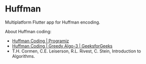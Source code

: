 # Huffman

Multiplatform Flutter app for Huffman encoding.

About Huffman coding:
- [Huffman Coding | Programiz](https://www.programiz.com/dsa/huffman-coding)
- [Huffman Coding | Greedy Algo-3 | GeeksforGeeks](https://www.geeksforgeeks.org/huffman-coding-greedy-algo-3/)
- T.H. Cormen, C.E. Leiserson, R.L. Rivest, C. Stein, Introduction to Algorithms.